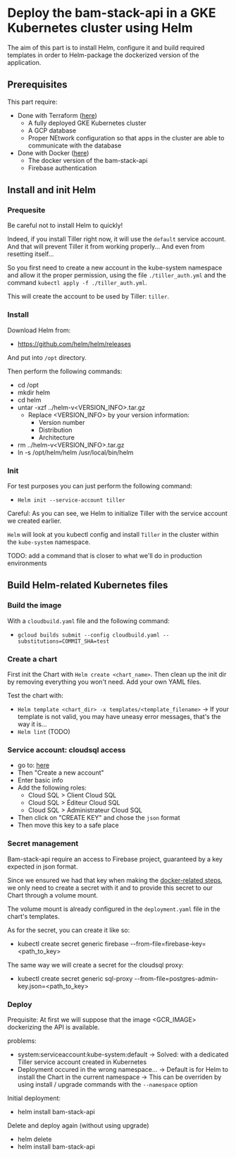 # Deploy the bam-stack-api in a GKE Kubernetes cluster using Helm

The aim of this part is to install Helm, configure it and build required templates
in order to Helm-package the dockerized version of the application.

## Prerequisites

This part require:
 - Done with Terraform ([here](../terraform/README.md))
    - A fully deployed GKE Kubernetes cluster
    - A GCP database
    - Proper NEtwork configuration so that apps in the cluster are able to communicate with the database
 - Done with Docker ([here](../docker/README.md))
    - The docker version of the bam-stack-api
    - Firebase authentication

## Install and init Helm

### Prequesite

Be careful not to install Helm to quickly!

Indeed, if you install Tiller right now, it will use the `default` service account.
And that will prevent Tiller it from working properly... And even from resetting itself...

So you first need to create a new account in the kube-system namespace and allow it the proper permission,
using the file `./tiller_auth.yml` and the command `kubectl apply -f ./tiller_auth.yml`.

This will create the account to be used by Tiller: `tiller`.

### Install

Download Helm from:
 - https://github.com/helm/helm/releases

And put into `/opt` directory.

Then perform the following commands:
 - cd /opt
 - mkdir helm
 - cd helm
 - untar -xzf ../helm-v<VERSION_INFO>.tar.gz
    - Replace <VERSION_INFO> by your version information:
       - Version number
       - Distribution
       - Architecture
 - rm ../helm-v<VERSION_INFO>.tar.gz
 - ln -s /opt/helm/helm /usr/local/bin/helm

### Init

For test purposes you can just perform the following command:
 - `Helm init --service-account tiller`

Careful: As you can see, we Helm to initialize Tiller with the service account we created earlier. 

`Helm` will look at you kubectl config and install `Tiller` in the cluster
within the `kube-system` namespace.

TODO: add a command that is closer to what we'll do in production environments

## Build Helm-related Kubernetes files

### Build the image

With a `cloudbuild.yaml` file and the following command:
 - `gcloud builds submit --config cloudbuild.yaml --substitutions=COMMIT_SHA=test`

### Create a chart

First init the Chart with `Helm create <chart_name>`.
Then clean up the init dir by removing everything you won't need.
Add your own YAML files.

Test the chart with:
 - `Helm template <chart_dir> -x templates/<template_filename>`
     -> If your template is not valid, you may have uneasy error messages, that's the way it is...
 - `Helm lint` (TODO)

### Service account: cloudsql access

 - go to: [here](https://console.cloud.google.com/iam-admin/serviceaccounts)
 - Then "Create a new account"
 - Enter basic info
 - Add the following roles:
    - Cloud SQL > Client Cloud SQL
    - Cloud SQL > Éditeur Cloud SQL
    - Cloud SQL > Administrateur Cloud SQL
 - Then click on "CREATE KEY" and chose the `json` format
 - Then move this key to a safe place

### Secret management

Bam-stack-api require an access to Firebase project, guaranteed by a key expected in json format.

Since we ensured we had that key when making the [docker-related steps](../docker/README.md),
we only need to create a secret with it and to provide this secret to our Chart through a volume mount.

The volume mount is already configured in the `deployment.yaml` file in the chart's templates.

As for the secret, you can create it like so:
 - kubectl create secret generic firebase --from-file=firebase-key=<path_to_key>

The same way we will create a secret for the cloudsql proxy:
 - kubectl create secret generic sql-proxy --from-file=postgres-admin-key.json=<path_to_key>

### Deploy

Prequisite: At first we will suppose that the image <GCR_IMAGE> dockerizing the API is available.

problems:
 - system:serviceaccount:kube-system:default
    -> Solved: with a dedicated Tiller service account created in Kubernetes
 - Deployment occured in the wrong namespace...
    -> Default is for Helm to install the Chart in the current namespace
    -> This can be overriden by using install / upgrade commands with the `--namespace` option

Initial deployment:
 - helm install bam-stack-api

Delete and deploy again (without using upgrade)
 - helm delete <release-name>
 - helm install bam-stack-api
